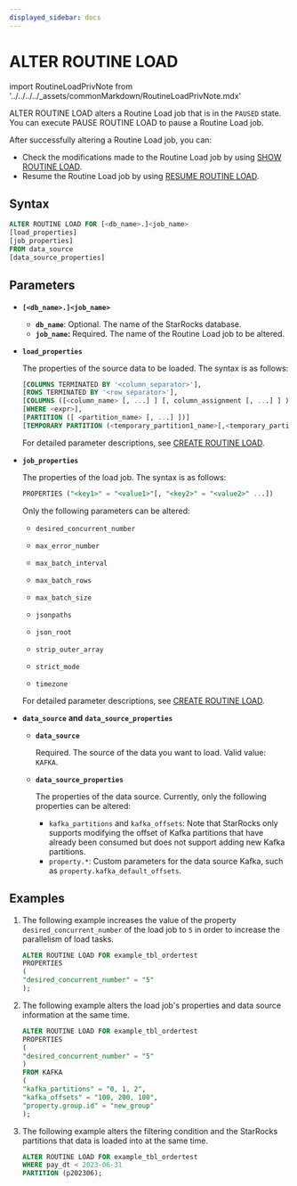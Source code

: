 ```yaml
---
displayed_sidebar: docs
---
```


# ALTER ROUTINE LOAD

import RoutineLoadPrivNote from '../../../../_assets/commonMarkdown/RoutineLoadPrivNote.mdx'

ALTER ROUTINE LOAD alters a Routine Load job that is in the `PAUSED` state. You can execute PAUSE ROUTINE LOAD to pause a Routine Load job.

After successfully altering a Routine Load job, you can:

- Check the modifications made to the Routine Load job by using [SHOW ROUTINE LOAD](SHOW_ROUTINE_LOAD.md).
- Resume the Routine Load job by using [RESUME ROUTINE LOAD](RESUME_ROUTINE_LOAD.md).

<RoutineLoadPrivNote />

## Syntax

```SQL
ALTER ROUTINE LOAD FOR [<db_name>.]<job_name>
[load_properties]
[job_properties]
FROM data_source
[data_source_properties]
```

## Parameters

- **`[<db_name>.]<job_name>`**
  - **`db_name`**: Optional. The name of the StarRocks database.
  - **`job_name`:** Required. The name of the Routine Load job to be altered.
- **`load_properties`**

   The properties of the source data to be loaded. The syntax is as follows:

   ```SQL
   [COLUMNS TERMINATED BY '<column_separator>'],
   [ROWS TERMINATED BY '<row_separator>'],
   [COLUMNS ([<column_name> [, ...] ] [, column_assignment [, ...] ] )],
   [WHERE <expr>],
   [PARTITION ([ <partition_name> [, ...] ])]
   [TEMPORARY PARTITION (<temporary_partition1_name>[,<temporary_partition2_name>,...])]
   ```

   For detailed parameter descriptions, see [CREATE ROUTINE LOAD](CREATE_ROUTINE_LOAD.md#load_properties).

- **`job_properties`**

  The properties of the load job. The syntax is as follows:

  ```SQL
  PROPERTIES ("<key1>" = "<value1>"[, "<key2>" = "<value2>" ...])
  ```

  Only the following parameters can be altered:

  - `desired_concurrent_number`

  - `max_error_number`

  - `max_batch_interval`

  - `max_batch_rows`

  - `max_batch_size`

  - `jsonpaths`

  - `json_root`

  - `strip_outer_array`

  - `strict_mode`

  - `timezone`

  For detailed parameter descriptions, see [CREATE ROUTINE LOAD](CREATE_ROUTINE_LOAD.md#job_properties).

- **`data_source`** **and** **`data_source_properties`**

  - **`data_source`**

    Required. The source of the data you want to load. Valid value: `KAFKA`.

  - **`data_source_properties`**

    The properties of the data source. Currently, only the following properties can be altered:
    - `kafka_partitions` and `kafka_offsets`: Note that StarRocks only supports modifying the offset of Kafka partitions that have already been consumed but does not support adding new Kafka partitions.
    - `property.*`: Custom parameters for the data source Kafka, such as `property.kafka_default_offsets`.

## Examples

1. The following example increases the value of the property `desired_concurrent_number` of the load job to `5` in order to increase the parallelism of load tasks.

   ```SQL
   ALTER ROUTINE LOAD FOR example_tbl_ordertest
   PROPERTIES
   (
   "desired_concurrent_number" = "5"
   );
   ```

2. The following example alters the load job's properties and data source information at the same time.

   ```SQL
   ALTER ROUTINE LOAD FOR example_tbl_ordertest
   PROPERTIES
   (
   "desired_concurrent_number" = "5"
   )
   FROM KAFKA
   (
   "kafka_partitions" = "0, 1, 2",
   "kafka_offsets" = "100, 200, 100",
   "property.group.id" = "new_group"
   );
   ```

3. The following example alters the filtering condition and the StarRocks partitions that data is loaded into at the same time.

   ```SQL
   ALTER ROUTINE LOAD FOR example_tbl_ordertest
   WHERE pay_dt < 2023-06-31
   PARTITION (p202306);
   ```
